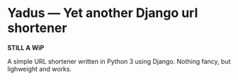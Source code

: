 # Yadus — Yet another Django url shortener

**STILL A WiP**

A simple URL shortener written in Python 3 using Django. Nothing fancy, but
lighweight and works.
